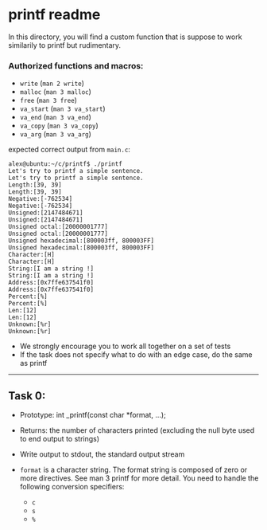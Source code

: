 # printf readme

In this directory, you will find a custom function
that is suppose to work similarily to printf but rudimentary.

### Authorized functions and macros:
- `write` (`man 2 write`)
- `malloc` (`man 3 malloc`)
- `free` (`man 3 free`)
- `va_start` (`man 3 va_start`)
- `va_end` (`man 3 va_end`)
- `va_copy` (`man 3 va_copy`)
- `va_arg` (`man 3 va_arg`)

expected correct output from `main.c`:
```
alex@ubuntu:~/c/printf$ ./printf
Let's try to printf a simple sentence.
Let's try to printf a simple sentence.
Length:[39, 39]
Length:[39, 39]
Negative:[-762534]
Negative:[-762534]
Unsigned:[2147484671]
Unsigned:[2147484671]
Unsigned octal:[20000001777]
Unsigned octal:[20000001777]
Unsigned hexadecimal:[800003ff, 800003FF]
Unsigned hexadecimal:[800003ff, 800003FF]
Character:[H]
Character:[H]
String:[I am a string !]
String:[I am a string !]
Address:[0x7ffe637541f0]
Address:[0x7ffe637541f0]
Percent:[%]
Percent:[%]
Len:[12]
Len:[12]
Unknown:[%r]
Unknown:[%r]
```
- We strongly encourage you to work all together on a set of tests
- If the task does not specify what to do with an edge case, do the same as printf
------
## Task 0:
- Prototype: int _printf(const char *format, ...);
- Returns: the number of characters printed (excluding the
null byte used to end output to strings)

- Write output to stdout, the standard output stream
- `format` is a character string. The format string is
composed of zero or more directives. See man 3 printf
for more detail. You need to handle the following
conversion specifiers:
    - `c`
    - `s`
    - `%`